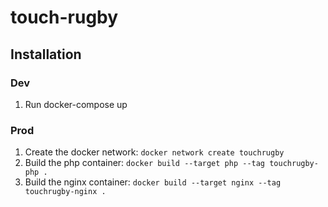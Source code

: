 # touch-rugby

## Installation

### Dev

1. Run docker-compose up

### Prod

1. Create the docker network: `docker network create touchrugby`
2. Build the php container: `docker build --target php --tag touchrugby-php .`
3. Build the nginx container: `docker build --target nginx --tag touchrugby-nginx .`
